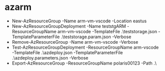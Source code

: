 # azarm

- New-AzResourceGroup -Name arm-vm-vscode -Location eastus
- New-AzResourceGroupDeployment -Name teststgARM -ResourceGroupName arm-vm-vscode -TemplateFile .\teststorage.json -TemplateParameterFile .\teststorage.param.json -Verbose
- Remove-AzResourceGroup -Name arm-vm-vscode -Verbose
- Test-AzResourceGroupDeployment -ResourceGroupName arm-vscode  -TemplateFile .\azdeploy.json -TemplateParameterFile .\azdeploy.parameters.json -Verbose
- Export-AzResourceGroup -ResourceGroupName polaris00123 -Path .\ 
